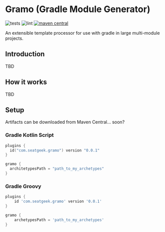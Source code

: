 # Gramo (Gradle Module Generator)
![tests](https://github.com/seatgeek/gramo/workflows/Test/badge.svg)
![lint](https://github.com/seatgeek/gramo/workflows/Lint/badge.svg)
[![maven central](https://maven-badges.herokuapp.com/maven-central/com.seatgeek.gramo/gradle-plugin/badge.svg)](https://maven-badges.herokuapp.com/maven-central/com.seatgeek.gramo/gradle-plugin)

An extensible template processor for use with gradle in large multi-module projects.

## Introduction
TBD

## How it works
TBD

## Setup
Artifacts can be downloaded from Maven Central... soon?

### Gradle Kotlin Script
```kotlin
plugins {
  id("com.seatgeek.gramo") version "0.0.1"
}

gramo {
  architetypesPath = "path_to_my_archetypes"
}
```

### Gradle Groovy
```groovy
plugins {
    id 'com.seatgeek.gramo' version '0.0.1'
}

gramo {
    archetypesPath = 'path_to_my_archetypes'
}
```
